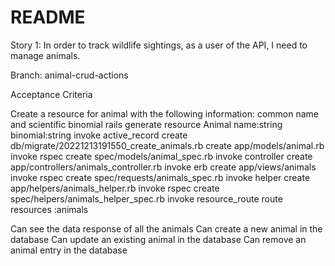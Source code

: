 # README
Story 1: In order to track wildlife sightings, as a user of the API, I need to manage animals.

Branch: animal-crud-actions

Acceptance Criteria

Create a resource for animal with the following information: common name and scientific binomial
rails generate resource Animal name:string binomial:string
      invoke  active_record
      create    db/migrate/20221213191550_create_animals.rb
      create    app/models/animal.rb
      invoke    rspec
      create      spec/models/animal_spec.rb
      invoke  controller
      create    app/controllers/animals_controller.rb
      invoke    erb
      create      app/views/animals
      invoke    rspec
      create      spec/requests/animals_spec.rb
      invoke    helper
      create      app/helpers/animals_helper.rb
      invoke      rspec
      create        spec/helpers/animals_helper_spec.rb
      invoke  resource_route
       route    resources :animals

Can see the data response of all the animals
Can create a new animal in the database
Can update an existing animal in the database
Can remove an animal entry in the database